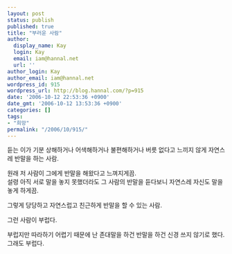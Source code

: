 ```yaml
---
layout: post
status: publish
published: true
title: "부러운 사람"
author:
  display_name: Kay
  login: Kay
  email: iam@hannal.net
  url: ''
author_login: Kay
author_email: iam@hannal.net
wordpress_id: 915
wordpress_url: http://blog.hannal.com/?p=915
date: '2006-10-12 22:53:36 +0900'
date_gmt: '2006-10-12 13:53:36 +0900'
categories: []
tags:
- "희망"
permalink: "/2006/10/915/"
---
```

<p>듣는 이가 기분 상해하거나 어색해하거나 불편해하거나 버릇 없다고 느끼지 않게 자연스레 반말을 하는 사람.</p>
<p>원래 저 사람이 그에게 반말을 해왔다고 느껴지게끔.<br />
설령 아직 서로 말을 놓지 못했더라도 그 사람의 반말을 듣다보니 자연스레 자신도 말을 놓게 하게끔.</p>
<p>그렇게 당당하고 자연스럽고 친근하게 반말을 할 수 있는 사람.</p>
<p>그런 사람이 부럽다.</p>
<p>부럽지만 따라하기 어렵기 때문에 난 존대말을 하건 반말을 하건 신경 쓰지 않기로 했다. 그래도 부럽다.</p>
